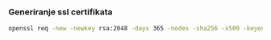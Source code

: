 ### Generiranje ssl certifikata
```bash
openssl req -new -newkey rsa:2048 -days 365 -nodes -sha256 -x509 -keyout private.key -out cert.crt
```